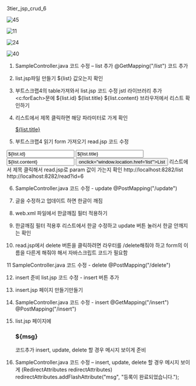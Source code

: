 
3tier_jsp_crud_6


![45](https://github.com/dino-21/3tier_jsp_crud_6/assets/80396471/76246318-ac99-4971-88d5-b14294471005)


![11](https://github.com/dino-21/3tier_jsp_crud_6/assets/80396471/6bf2c466-4921-4703-9f6a-a6ca92fc3030)


![24](https://github.com/dino-21/3tier_jsp_crud_6/assets/80396471/7c25eaac-52b2-4f5a-a9c6-11fb8c2bbc48)


![40](https://github.com/dino-21/3tier_jsp_crud_6/assets/80396471/4bdbf20c-2002-4244-9983-beb528d7cdf0)



1. SampleController.java 코드 수정 – list 추가
@GetMapping("/list")
코드 추가


2.  list.jsp파일 만들기
${list} 값오는지 확인


3. 부트스크랩4의 table가져와서 
list.jsp  코드 수정
jstl 라이브러리 추가
<c:forEach>문에
${list.id}
${list.title}
${list.content}
브라우저에서 리스트 확인하기


4. 리스트에서 제목 클릭하면 해당 파라미터로 가게 확인
    <td><a href="/read?id=${list.id}">${list.title}</a></td>


5. 부트스크랩4 읽기 form 가져오기
read.jsp  코드 수정

<input type="text " id="id" value="${list.id}" name="id" readonly="readonly">
<input type="text " id="title"  value="${list.title}"  name="title">
<input type="text " id="content"  value="${list.content}" name="content">
<button> onclick="window.location.href='list'">List</button>
리스트에서 제목 클릭해서 read.jsp로 param 값이 가는지 확인
http://localhost:8282/list  
http://localhost:8282/read?id=6



6.  SampleController.java 코드 수정 - update
@PostMapping("/update") 


7. 글을 수정하고 업데이트 하면 한글이 깨짐

8. web.xml 파일에서 한글깨짐 필터 적용하기

9. 한글깨짐 필터 적용후 
리스트에서 한글 수정하고 update 버튼 눌러서
한글 안깨지는 확인


10. read.jsp에서 delete 버튼을 클릭하려면 
라우터를 /delete해줘야 하고
form의 이름을 다른게 해줘야 해서 자바스크립트 코드가 필요함


11 SampleController.java 코드 수정 - delete
@PostMapping("/delete")


12.  insert 준비
list.jsp 코드 수정 - insert 버튼 추가 


13. insert.jsp 페이지 만들기만들기


14. SampleController.java 코드 수정 - insert
@GetMapping("/insert")
@PostMapping("/insert")


15. list.jsp 페이지에<h3>${msg}</h3> 코드추가
 insert, update, delete 할 경우 메시지 보이게 준비

16.   SampleController.java 코드 수정 –  insert, update, delete 할 경우 메시지 보이게
(RedirectAttributes redirectAttributes)
redirectAttributes.addFlashAttribute("msg", "등록이 완료되었습니다.");
